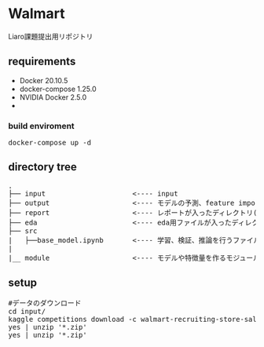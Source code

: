 # Walmart
Liaro課題提出用リポジトリ

## requirements
* Docker 20.10.5
* docker-compose 1.25.0
* NVIDIA Docker 2.5.0
* 

### build enviroment 
<pre>
docker-compose up -d
</pre>

## directory tree
<pre>
.
├── input                     <---- input
├── output                    <---- モデルの予測、feature importance等を入れるディレクトリ
├── report                    <---- レポートが入ったディレクトリ(容量が100M越えてしまったので、出力は消去済)
├── eda                       <---- eda用ファイルが入ったディレクトリ(容量が100M越えてしまったので、出力は消去済)
├── src                    
|   ├──base_model.ipynb       <---- 学習、検証、推論を行うファイル
|
|__ module                    <---- モデルや特徴量を作るモジュールが置かれたディレクトリ
</pre>

## setup
<pre>
#データのダウンロード
cd input/
kaggle competitions download -c walmart-recruiting-store-sales-forecasting
yes | unzip '*.zip'
yes | unzip '*.zip'
</pre>
